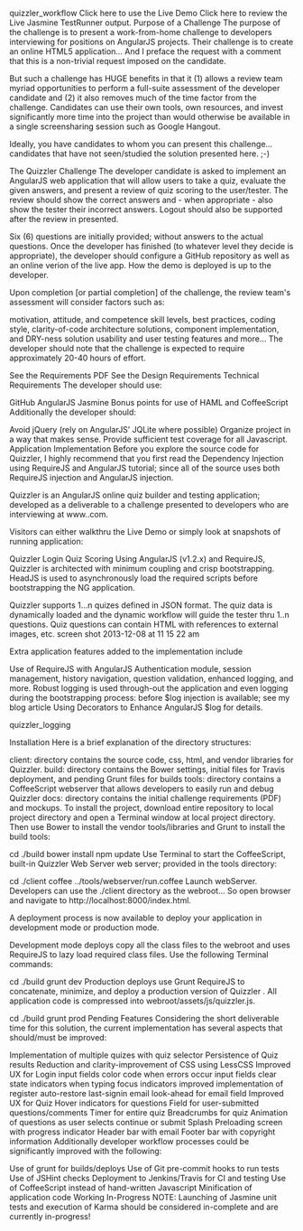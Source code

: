 quizzler_workflow
Click here to use the Live Demo
Click here to review the Live Jasmine TestRunner output.
Purpose of a Challenge
The purpose of the challenge is to present a work-from-home challenge to developers interviewing for positions on AngularJS projects. Their challenge is to create an online HTML5 application... And I preface the request with a comment that this is a non-trivial request imposed on the candidate.

But such a challenge has HUGE benefits in that it (1) allows a review team myriad opportunities to perform a full-suite assessment of the developer candidate and (2) it also removes much of the time factor from the challenge. Candidates can use their own tools, own resources, and invest significantly more time into the project than would otherwise be available in a single screensharing session such as Google Hangout.

Ideally, you have candidates to whom you can present this challenge... candidates that have not seen/studied the solution presented here. ;-)

The Quizzler Challenge
The developer candidate is asked to implement an AngularJS web application that will allow users to take a quiz, evaluate the given answers, and present a review of quiz scoring to the user/tester. The review should show the correct answers and - when appropriate - also show the tester their incorrect answers. Logout should also be supported after the review in presented.

Six (6) questions are initially provided; without answers to the actual questions.
Once the developer has finished (to whatever level they decide is appropriate), the developer should configure a GitHub repository as well as an online verion of the live app. How the demo is deployed is up to the developer.

Upon completion [or partial completion] of the challenge, the review team's assessment will consider factors such as:

motivation, attitude, and competence
skill levels, best practices, coding style, clarity-of-code
architecture solutions, component implementation, and DRY-ness
solution usability and user testing features
and more…
The developer should note that the challenge is expected to require approximately 20-40 hours of effort.

See the Requirements PDF
See the Design Requirements
Technical Requirements
The developer should use:

GitHub
AngularJS
Jasmine
Bonus points for use of HAML and CoffeeScript
Additionally the developer should:

Avoid jQuery (rely on AngularJS’ JQLite where possible)
Organize project in a way that makes sense.
Provide sufficient test coverage for all Javascript.
Application Implementation
Before you explore the source code for Quizzler, I highly recommend that you first read the Dependency Injection using RequireJS and AngularJS tutorial; since all of the source uses both RequireJS injection and AngularJS injection.

Quizzler is an AngularJS online quiz builder and testing application; developed as a deliverable to a challenge presented to developers who are interviewing at www.<xxx>.com.

Visitors can either walkthru the Live Demo or simply look at snapshots of running application:

Quizzler Login
Quiz
Scoring
Using AngularJS (v1.2.x) and RequireJS, Quizzler is architected with minimum coupling and crisp bootstrapping. HeadJS is used to asynchronously load the required scripts before bootstrapping the NG application.

Quizzler supports 1…n quizes defined in JSON format.
The quiz data is dynamically loaded and the dynamic workflow will guide the tester thru 1..n questions.
Quiz questions can contain HTML with references to external images, etc.
screen shot 2013-12-08 at 11 15 22 am

Extra application features added to the implementation include

Use of RequireJS with AngularJS
Authentication module,
session management,
history navigation,
question validation,
enhanced logging,
and more.
Robust logging is used through-out the application and even logging during the bootstrapping process: before $log injection is available; see my blog article Using Decorators to Enhance AngularJS $log for details.

quizzler_logging

Installation
Here is a brief explanation of the directory structures:

client: directory contains the source code, css, html, and vendor libraries for Quizzler.
build: directory contains the Bower settings, initial files for Travis deployment, and pending Grunt files for builds
tools: directory contains a CoffeeScript webserver that allows developers to easily run and debug Quizzler
docs: directory contains the initial challenge requirements (PDF) and mockups.
To install the project, download entire repository to local project directory and open a Terminal window at local project directory. Then use Bower to install the vendor tools/libraries and Grunt to install the build tools:

cd ./build
bower install
npm update
Use Terminal to start the CoffeeScript, built-in Quizzler Web Server web server; provided in the tools directory:

cd ./client
coffee ../tools/webserver/run.coffee
Launch webServer. Developers can use the ./client directory as the webroot... So open browser and navigate to http://localhost:8000/index.html.

A deployment process is now available to deploy your application in development mode or production mode.

Development mode deploys copy all the class files to the webroot and uses RequireJS to lazy load required class files. Use the following Terminal commands:

cd ./build
grunt dev
Production deploys use Grunt RequireJS to concatenate, minimize, and deploy a production version of Quizzler . All application code is compressed into webroot/assets/js/quizzler.js.

cd ./build
grunt prod
Pending Features
Considering the short deliverable time for this solution, the current implementation has several aspects that should/must be improved:

Implementation of multiple quizes with quiz selector
Persistence of Quiz results
Reduction and clarity-improvement of CSS using LessCSS
Improved UX for Login
input fields color code when errors occur
input fields clear state indicators when typing
focus indicators improved
implementation of register
auto-restore last-signin email
look-ahead for email field
Improved UX for Quiz
Hover indicators for questions
Field for user-submitted questions/comments
Timer for entire quiz
Breadcrumbs for quiz
Animation of questions as user selects continue or submit
Splash Preloading screen with progress indicator
Header bar with email
Footer bar with copyright information
Additionally developer workflow processes could be significantly improved with the following:

Use of grunt for builds/deploys
Use of Git pre-commit hooks to run tests
Use of JSHint checks
Deployment to Jenkins/Travis for CI and testing
Use of CoffeeScript instead of hand-written Javascript
Minification of application code
Working In-Progress
NOTE: Launching of Jasmine unit tests and execution of Karma should be considered in-complete and are currently in-progress!
